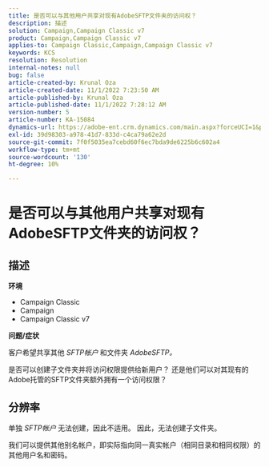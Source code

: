 ```yaml
---
title: 是否可以与其他用户共享对现有AdobeSFTP文件夹的访问权？
description: 描述
solution: Campaign,Campaign Classic v7
product: Campaign,Campaign Classic v7
applies-to: Campaign Classic,Campaign,Campaign Classic v7
keywords: KCS
resolution: Resolution
internal-notes: null
bug: false
article-created-by: Krunal Oza
article-created-date: 11/1/2022 7:23:50 AM
article-published-by: Krunal Oza
article-published-date: 11/1/2022 7:28:12 AM
version-number: 5
article-number: KA-15084
dynamics-url: https://adobe-ent.crm.dynamics.com/main.aspx?forceUCI=1&pagetype=entityrecord&etn=knowledgearticle&id=44323421-b659-ed11-9561-6045bd0067ea
exl-id: 39d98303-a978-41d7-833d-c4ca79a62e2d
source-git-commit: 7f0f5035ea7cebd60f6ec7bda9de6225b6c602a4
workflow-type: tm+mt
source-wordcount: '130'
ht-degree: 10%

---
```


# 是否可以与其他用户共享对现有AdobeSFTP文件夹的访问权？

## 描述

<b>环境</b>
- Campaign Classic
- Campaign
- Campaign Classic v7





<b>问题/症状</b>


客户希望共享其他 *SFTP帐户* 和文件夹 *AdobeSFTP。*

是否可以创建子文件夹并将访问权限提供给新用户？ 还是他们可以对其现有的Adobe托管的SFTP文件夹额外拥有一个访问权限？




## 分辨率


单独 *SFTP帐户* 无法创建，因此不适用。 因此，无法创建子文件夹。

我们可以提供其他别名帐户，即实际指向同一真实帐户（相同目录和相同权限）的其他用户名和密码。
